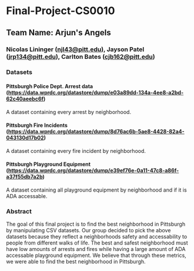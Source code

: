 # Final-Project-CS0010
## Team Name: Arjun's Angels
### Nicolas Lininger (njl43@pitt.edu), Jayson Patel (jrp134@pitt.edu), Carlton Bates (cjb162@pitt.edu)
### Datasets 
#### Pittsburgh Police Dept. Arrest data (https://data.wprdc.org/datastore/dump/e03a89dd-134a-4ee8-a2bd-62c40aeebc6f)
  A dataset containing every arrest by neighborhood.
#### Pittsburgh Fire Incidents (https://data.wprdc.org/datastore/dump/8d76ac6b-5ae8-4428-82a4-043130d17b02)
  A dataset containing every fire incident by neighborhood.
#### Pittsburgh Playground Equipment (https://data.wprdc.org/datastore/dump/e39ef76e-0a11-47c8-a86f-a37f55db7a2b)
  A dataset containing all playground equipment by neighborhood and if it is ADA accessable.

### Abstract
The goal of this final project is to find the best neighborhood in Pittsburgh by manipulating CSV datasets.  Our group decided to pick the above datasets because they reflect a neighborhoods safety and accessability to people from different walks of life.  The best and safest neighborhood must have low amounts of arrests and fires while having a large amount of ADA accessable playground equipment.  We believe that through these metrics, we were able to find the best neighborhood in Pittsburgh.
